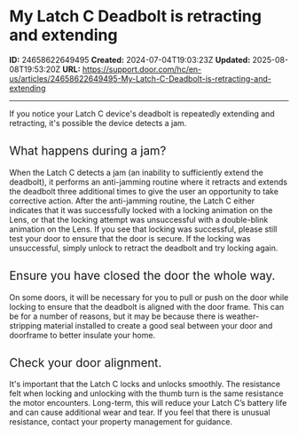 # My Latch C Deadbolt is retracting and extending

**ID:** 24658622649495
**Created:** 2024-07-04T19:03:23Z
**Updated:** 2025-08-08T19:53:20Z
**URL:** https://support.door.com/hc/en-us/articles/24658622649495-My-Latch-C-Deadbolt-is-retracting-and-extending

---

<p><span style="font-weight: 400;">If you notice your Latch C device's deadbolt is repeatedly extending and retracting, it's possible the device detects a jam.</span></p>
<h2 id="h_01J1ZJ14NZ6WFGNEJRAW89MAY8"><span style="font-weight: 400;">What happens during a jam?</span></h2>
<p><span style="font-weight: 400;">When the Latch C detects a jam (an inability to sufficiently extend the deadbolt), it performs an anti-jamming routine where it retracts and extends the deadbolt three additional times to give the user an opportunity to take corrective action. After the anti-jamming routine, the Latch C either indicates that it was successfully locked with a locking animation on the Lens, or that the locking attempt was unsuccessful with a double-blink animation on the Lens. If you see that locking was successful, please still test your door to ensure that the door is secure. If the locking was unsuccessful, simply unlock to retract the deadbolt and try locking again. </span></p>
<h2 id="h_01J1ZJ14NZ8NBKF43CW36FD0WT"><span style="font-weight: 400;">Ensure you have closed the door the whole way.</span></h2>
<p><span style="font-weight: 400;">On some doors, it will be necessary for you to pull or push on the door while locking to ensure that the deadbolt is aligned with the door frame. This can be for a number of reasons, but it may be because there is weather-stripping material installed to create a good seal between your door and doorframe to better insulate your home.</span></p>
<h2 id="h_01J1ZJ14P0GVFCW058N0FN23NC"><span style="font-weight: 400;">Check your door alignment.</span></h2>
<p><span style="font-weight: 400;">It's important that the Latch C locks and unlocks smoothly. The resistance felt when locking and unlocking with the thumb turn is the same resistance the motor encounters. Long-term, this will reduce your Latch C’s battery life and can cause additional wear and tear. If you feel that there is unusual resistance, contact your property management for guidance.</span></p>
